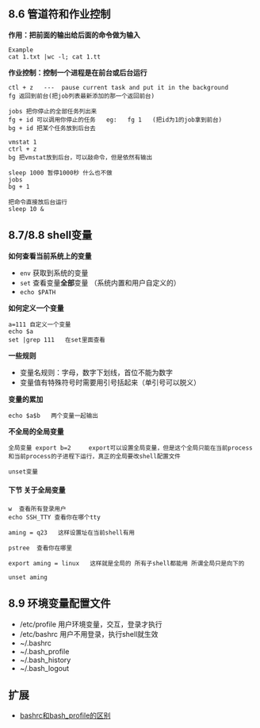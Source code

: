 ## 8.6 管道符和作业控制
**作用：把前面的输出给后面的命令做为输入**
```
Example
cat 1.txt |wc -l; cat 1.tt
```

**作业控制：控制一个进程是在前台或后台运行**
```
ctl + z   ---  pause current task and put it in the background
fg 返回到前台(把job列表最新添加的那一个返回前台)

jobs 把你停止的全部任务列出来
fg + id 可以调用你停止的任务   eg:   fg 1   (把id为1的job拿到前台)
bg + id 把某个任务放到后台去

vmstat 1  
ctrl + z
bg 把vmstat放到后台，可以敲命令，但是依然有输出

sleep 1000 暂停1000秒 什么也不做
jobs 
bg + 1

把命令直接放后台运行
sleep 10 &    
```



## 8.7/8.8 shell变量
**如何查看当前系统上的变量**
* `env` 获取到系统的变量
* `set` 查看变量**全部**变量 （系统内置和用户自定义的）
* `echo $PATH`

**如何定义一个变量**

```
a=111 自定义一个变量
echo $a
set |grep 111   在set里面查看
```

**一些规则**
* 变量名规则：字母，数字下划线，首位不能为数字
* 变量值有特殊符号时需要用引号括起来（单引号可以脱义）

**变量的累加**
```
echo $a$b   两个变量一起输出
```

**不全局的全局变量**
```
全局变量 export b=2     export可以设置全局变量，但是这个全局只能在当前process和当前process的子进程下运行，真正的全局要改shell配置文件

unset变量
```


#### 下节 关于全局变量
```
w  查看所有登录用户
echo SSH_TTY 查看你在哪个tty

aming = q23   这样设置址在当前shell有用

pstree  查看你在哪里

export aming = linux   这样就是全局的 所有子shell都能用 所谓全局只是向下的

unset aming

```




## 8.9 环境变量配置文件
* /etc/profile 用户环境变量，交互，登录才执行
* /etc/bashrc 用户不用登录，执行shell就生效
* ~/.bashrc 
* ~/.bash_profile
* ~/.bash_history
* ~/.bash_logout



## 扩展
* [bashrc和bash_profile的区别](http://www.apelearn.com/bbs/thread-7719-1-1.html)   